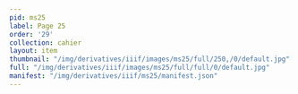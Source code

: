 ```yaml
---
pid: ms25
label: Page 25
order: '29'
collection: cahier
layout: item
thumbnail: "/img/derivatives/iiif/images/ms25/full/250,/0/default.jpg"
full: "/img/derivatives/iiif/images/ms25/full/full/0/default.jpg"
manifest: "/img/derivatives/iiif/ms25/manifest.json"
---
```

